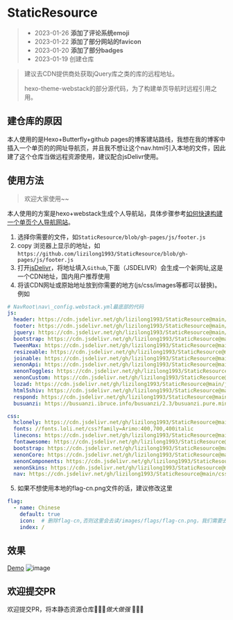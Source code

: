 # StaticResource

> - 2023-01-26 **添加了评论系统emoji**
> - 2023-01-22 **添加了部分网站的favicon**
> - 2023-01-20 **添加了部分badges**
> - 2023-01-19 创建仓库

> 建议去CDN提供商处获取jQuery库之类的库的远程地址。
>
> hexo-theme-webstack的部分源代码，为了构建单页导航时远程引用之用。

## 建仓库的原因

本人使用的是Hexo+Butterfly+github pages的博客建站路线，我想在我的博客中插入一个单页的的网址导航页，并且我不想让这个nav.html引入本地的文件，因此建了这个仓库当做远程资源使用，建议配合jsDelivr使用。

## 使用方法

> 欢迎大家使用~~

本人使用的方案是hexo+webstack生成个人导航站，具体步骤参考[如何快速构建一个单页个人导航网站](https://lizilong.netlify.app/posts/6e0d)。
1. 选择你需要的文件，如`StaticResource/blob/gh-pages/js/footer.js`
2. copy 浏览器上显示的地址，如`https://github.com/lizilong1993/StaticResource/blob/gh-pages/js/footer.js`
3. 打开[jsDelivr](https://www.jsdelivr.com/github)，将地址填入`Github`,下面（JSDELIVR）会生成一个新网址,这是一个CDN地址，国内用户推荐使用
4. 将该CDN网址或原始地址放到你需要的地方(js/css/images等都可以替换)。例如
```yaml
# NavRoot\nav\_config.webstack.yml最底部的代码
js:
  header: https://cdn.jsdelivr.net/gh/lizilong1993/StaticResource@main/js/header.js
  footer: https://cdn.jsdelivr.net/gh/lizilong1993/StaticResource@main/js/footer.js
  jquery: https://cdn.jsdelivr.net/gh/lizilong1993/StaticResource@main/js/jquery-1.11.1.min.js
  bootstrap: https://cdn.jsdelivr.net/gh/lizilong1993/StaticResource@main/js/bootstrap.min.js
  TweenMax: https://cdn.jsdelivr.net/gh/lizilong1993/StaticResource@main/js/TweenMax.min.js
  resizeable: https://cdn.jsdelivr.net/gh/lizilong1993/StaticResource@main/js/resizeable.min.js
  joinable: https://cdn.jsdelivr.net/gh/lizilong1993/StaticResource@main/js/joinable.js
  xenonApi: https://cdn.jsdelivr.net/gh/lizilong1993/StaticResource@main/js/xenon-api.min.js
  xenonToggles: https://cdn.jsdelivr.net/gh/lizilong1993/StaticResource@main/js/xenon-toggles.min.js
  xenonCustom: https://cdn.jsdelivr.net/gh/lizilong1993/StaticResource@main/js/xenon-custom.min.js
  lozad: https://cdn.jsdelivr.net/gh/lizilong1993/StaticResource@main/js/lozad.min.js
  html5shiv: https://cdn.jsdelivr.net/gh/lizilong1993/StaticResource@main/js/html5shiv.min.js
  respond: https://cdn.jsdelivr.net/gh/lizilong1993/StaticResource@main/js/respond.min.js
  busuanzi: https://busuanzi.ibruce.info/busuanzi/2.3/busuanzi.pure.mini.js

css:
  hclonely: https://cdn.jsdelivr.net/gh/lizilong1993/StaticResource@main/css/hclonely.css
  fonts: //fonts.loli.net/css?family=Arimo:400,700,400italic
  linecons: https://cdn.jsdelivr.net/gh/lizilong1993/StaticResource@main/css/fonts/linecons/css/linecons.min.css
  fontawesome: https://cdn.jsdelivr.net/gh/lizilong1993/StaticResource@main/css/fonts/fontawesome/css/all.min.css
  bootstrap: https://cdn.jsdelivr.net/gh/lizilong1993/StaticResource@main/css/bootstrap.min.css
  xenonCore: https://cdn.jsdelivr.net/gh/lizilong1993/StaticResource@main/css/xenon-core.min.css
  xenonComponents: https://cdn.jsdelivr.net/gh/lizilong1993/StaticResource@main/css/xenon-components.min.css
  xenonSkins: https://cdn.jsdelivr.net/gh/lizilong1993/StaticResource@main/css/xenon-skins.min.css
  nav: https://cdn.jsdelivr.net/gh/lizilong1993/StaticResource@main/css/nav.min.css

```
5. 如果不想使用本地的flag-cn.png文件的话，建议修改这里
```yaml
flag:
  - name: Chinese
    default: true
    icon:  # 删除flag-cn,否则这里会去读/images/flags/flag-cn.png，我们需要去远程获取而不是本地读取
    index: /
```
## 效果
[Demo](https://lizilong.netlify.app/nav.html)
![image](https://user-images.githubusercontent.com/25758122/213121466-cbe15ffb-49b5-4bf6-8d59-27b66d3ff20c.png)
## 欢迎提交PR
欢迎提交PR，将本静态资源仓库🧨🧨🧨*做大做强* 🧨🧨🧨
